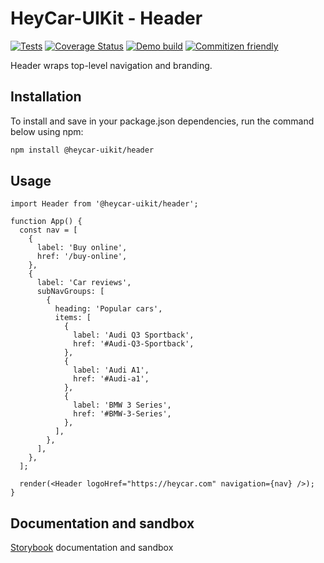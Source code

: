 # HeyCar-UIKit - Header

[![Tests](https://github.com/hey-car/heycar-uikit/actions/workflows/build.yml/badge.svg)](https://github.com/hey-car/heycar-uikit/actions/workflows/build.yml)
[![Coverage Status](https://coveralls.io/repos/github/hey-car/heycar-uikit/badge.svg)](https://coveralls.io/github/hey-car/heycar-uikit)
[![Demo build](https://github.com/hey-car/heycar-uikit/actions/workflows/main.yml/badge.svg)](https://github.com/hey-car/heycar-uikit/actions/workflows/main.yml)
[![Commitizen friendly](https://img.shields.io/badge/commitizen-friendly-brightgreen.svg)](http://commitizen.github.io/cz-cli/)

Header wraps top-level navigation and branding.

## Installation

To install and save in your package.json dependencies, run the command below using npm:

```bash
npm install @heycar-uikit/header
```

## Usage

```tsx
import Header from '@heycar-uikit/header';

function App() {
  const nav = [
    {
      label: 'Buy online',
      href: '/buy-online',
    },
    {
      label: 'Car reviews',
      subNavGroups: [
        {
          heading: 'Popular cars',
          items: [
            {
              label: 'Audi Q3 Sportback',
              href: '#Audi-Q3-Sportback',
            },
            {
              label: 'Audi A1',
              href: '#Audi-a1',
            },
            {
              label: 'BMW 3 Series',
              href: '#BMW-3-Series',
            },
          ],
        },
      ],
    },
  ];

  render(<Header logoHref="https://heycar.com" navigation={nav} />);
}
```

## Documentation and sandbox

[Storybook](https://hey-car.github.io/heycar-uikit/main/?path=/docs/components-organisms-header--header) documentation and sandbox
